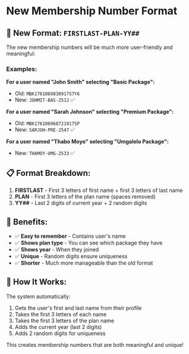 # New Membership Number Format

## 🎯 **New Format: `FIRSTLAST-PLAN-YY##`**

The new membership numbers will be much more user-friendly and meaningful:

### **Examples:**

**For a user named "John Smith" selecting "Basic Package":**
- Old: `MBK1761069830917S7Y6`
- New: `JOHMIT-BAS-2512` ✅

**For a user named "Sarah Johnson" selecting "Premium Package":**
- Old: `MBK176106968721917SP`
- New: `SARJOH-PRE-2547` ✅

**For a user named "Thabo Moyo" selecting "Umgalelo Package":**
- New: `THAMOY-UMG-2533` ✅

## 📋 **Format Breakdown:**

1. **FIRSTLAST** - First 3 letters of first name + first 3 letters of last name
2. **PLAN** - First 3 letters of the plan name (spaces removed)
3. **YY##** - Last 2 digits of current year + 2 random digits

## 🎨 **Benefits:**

- ✅ **Easy to remember** - Contains user's name
- ✅ **Shows plan type** - You can see which package they have
- ✅ **Shows year** - When they joined
- ✅ **Unique** - Random digits ensure uniqueness
- ✅ **Shorter** - Much more manageable than the old format

## 🔧 **How It Works:**

The system automatically:
1. Gets the user's first and last name from their profile
2. Takes the first 3 letters of each name
3. Takes the first 3 letters of the plan name
4. Adds the current year (last 2 digits)
5. Adds 2 random digits for uniqueness

This creates membership numbers that are both meaningful and unique!
